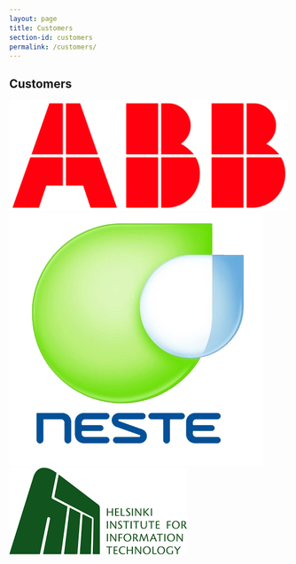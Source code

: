 ```yaml
---
layout: page
title: Customers
section-id: customers
permalink: /customers/
---
```


## Customers

![ABB](/images/brand-logos/abb.png)
![Neste Oil](/images/brand-logos/Neste-oil1.png)
![HIIT](/images/brand-logos/hiit.png)
